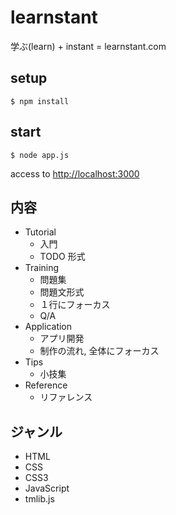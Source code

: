 # learnstant
学ぶ(learn) + instant = learnstant.com

## setup

```
$ npm install
```


## start

```
$ node app.js
```

access to <http://localhost:3000>


## 内容

- Tutorial
	- 入門
	- TODO 形式
- Training
	- 問題集
	- 問題文形式
	- １行にフォーカス
	- Q/A
- Application
	- アプリ開発
	- 制作の流れ, 全体にフォーカス
- Tips
	- 小技集
- Reference
	- リファレンス

## ジャンル

- HTML
- CSS
- CSS3
- JavaScript
- tmlib.js


